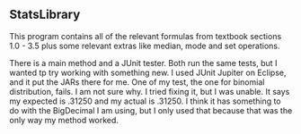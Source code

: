 ## StatsLibrary

This program contains all of the relevant formulas from textbook sections 1.0 - 3.5
plus some relevant extras like median, mode and set operations.

There is a main method and a JUnit tester. Both run the same tests, but I wanted tp
try working with something new. I used JUnit Jupiter on Eclipse, and it put the JARs there for me.
One of my test, the one for binomial distribution, fails. I am not sure why. I tried fixing it,
but I was unable. It says my expected is .31250 and my actual is .31250. I think it has something to do
with the BigDecimal I am using, but I only used that because that was the only way my method worked. 
